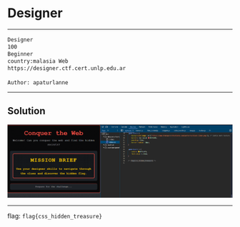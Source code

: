 # Designer

---

```
Designer
100
Beginner
country:malasia Web
https://designer.ctf.cert.unlp.edu.ar

Author: apaturlanne
```
---
## Solution

![Sol](image.png)

---

flag: `flag{css_hidden_treasure}` 